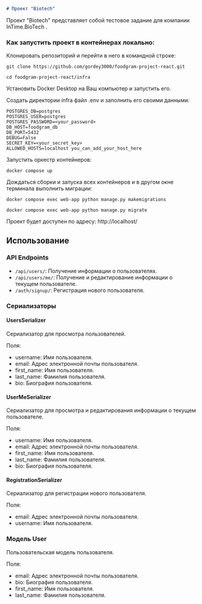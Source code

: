 ```markdown
# Проект "Biotech"
```
Проект "Biotech" представляет собой тестовое задание для компании InTime.BioTech .

### Как запустить проект в контейнерах локально:

Клонировать репозиторий и перейти в него в командной строке:

```
git clone https://github.com/gordey3000/foodgram-project-react.git
```

```
cd foodgram-project-react/infra
```

Установить Docker Desktop на Ваш компьютер и запустить его.

Создать директории infra файл .env и заполнить его своими данными:

```
POSTGRES_DB=postgres
POSTGRES_USER=postgres
POSTGRES_PASSWORD=<your_password>
DB_HOST=foodgram_db
DB_PORT=5432
DEBUG=False
SECRET_KEY=<your_secret_key>
ALLOWED_HOSTS=localhost you_can_add_your_host_here
```

Запустить оркестр контейнеров:

```
docker compose up
```

Дождаться сборки и запуска всех контейнеров и в другом окне терминала выполнить миграции:
```
docker compose exec web-app python manage.py makemigrations
```

```
docker compose exec web-app python manage.py migrate 
```
Проект будет доступен по адресу: http://localhost/

## Использование

### API Endpoints

- `/api/users/`: Получение информации о пользователях.
- `/api/users/me/`: Получение и редактирование информации о текущем пользователе.
- `/auth/signup/`: Регистрация нового пользователя.

### Сериализаторы

#### UsersSerializer

Сериализатор для просмотра пользователей.

Поля:
- username: Имя пользователя.
- email: Адрес электронной почты пользователя.
- first_name: Имя пользователя.
- last_name: Фамилия пользователя.
- bio: Биография пользователя.

#### UserMeSerializer

Сериализатор для просмотра и редактирования информации о текущем пользователе.

Поля:
- username: Имя пользователя.
- email: Адрес электронной почты пользователя.
- first_name: Имя пользователя.
- last_name: Фамилия пользователя.
- bio: Биография пользователя.

#### RegistrationSerializer

Сериализатор для регистрации нового пользователя.

Поля:
- email: Адрес электронной почты пользователя.
- username: Имя пользователя.

### Модель User

Пользовательская модель пользователя.

Поля:
- email: Адрес электронной почты пользователя.
- bio: Биография пользователя.
- first_name: Имя пользователя.
- last_name: Фамилия пользователя.